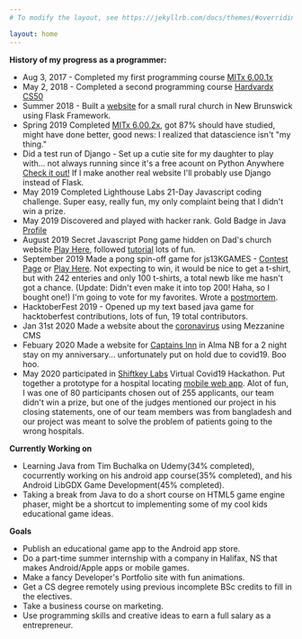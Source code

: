 ```yaml
---
# To modify the layout, see https://jekyllrb.com/docs/themes/#overriding-theme-defaults

layout: home
---
```


**History of my progress as a programmer:**

* Aug 3, 2017 - Completed my first programming course [MITx 6.00.1x](https://courses.edx.org/certificates/b5b76097fe4744a6a5b291b0415df7da "Introduction to Computer Science and Programming Using Python Certificate")
* May 2, 2018 - Completed a second programming course [Hardvardx CS50](https://courses.edx.org/certificates/85a4648c716b4ed1b3f2f43b765a8620 "CS50's Introduction to Computer Science Certificate")
* Summer 2018 - Built a [website](https://www.riversidealbertchurch.com "My final project for CS50") for a small rural church in New Brunswick using Flask Framework.
* Spring 2019 Completed [MITx 6.00.2x]( https://courses.edx.org/certificates/675b83f497ad40f7a4896e4055c51d35), got 87% should have studied, might have done better, good news: I realized that datascience isn't "my thing."
* Did a test run of Django - Set up a cutie site for my daughter to play with... not always running since it's a free acount on Python Anywhere [Check it out!](http://lilyqueenb.pythonanywhere.com/) If I make another real website I'll probably use Django instead of Flask. 
* May 2019 Completed Lighthouse Labs 21-Day Javascript coding challenge. Super easy, really fun, my only complaint being that I didn't win a prize. 
* May 2019 Discovered and played with hacker rank. Gold Badge in Java [Profile](https://www.hackerrank.com/vertfromage?)
* August 2019 Secret Javascript Pong game hidden on Dad's church website [Play Here](https://www.riversidealbertchurch.com/pong), followed [tutorial]( https://medium.com/@hershybateea/how-to-make-pong-with-javascript-1a6bd6226ea1) lots of fun.
* September 2019 Made a pong spin-off game for js13KGAMES - [Contest Page](https://js13kgames.com/entries/backside-ball) or [Play Here](https://vertfromage.github.io./games/backSideBall/index.html).  Not expecting to win, it would be nice to get a t-shirt, but with 242 enteries and only 100 t-shirts, a total newb like me hasn't got a chance. (Update: Didn't even make it into top 200! Haha, so I bought one!) I'm going to vote for my favorites. Wrote a [postmortem](https://vertfromage.github.io./update/2019/09/19/entering-JS13KGames-2019-beginner.html).
* HacktoberFest 2019 - Opened up my text based java game for hacktoberfest contributions, lots of fun, 19 total contributors. 
* Jan 31st 2020 Made a website about the [coronavirus](https://www.thecoronavirus.ca) using Mezzanine CMS
* Febuary 2020 Made a website for [Captains Inn](https://www.captainsinnalma.ca/) in Alma NB for a 2 night stay on my anniversary... unfortunately put on hold due to covid19. Boo hoo.
* May 2020 participated in [Shiftkey Labs](https://shiftkeylabs.ca/) Virtual Covid19 Hackathon. Put together a prototype for a hospital locating [mobile web app](https://pranav16.pythonanywhere.com/). Alot of fun, I was one of 80 participants chosen out of 255 applicants, our team didn't win a prize, but one of the judges mentioned our project in his closing statements, one of our team members was from bangladesh and our project was meant to solve the problem of patients going to the wrong hospitals.

**Currently Working on**
* Learning Java from Tim Buchalka on Udemy(34% completed), cocurrently working on his android app course(35% completed), and his Android LibGDX Game Development(45% completed). 
* Taking a break from Java to do a short course on HTML5 game engine phaser, might be a shortcut to implementing some of my cool kids educational game ideas. 

**Goals**
- Publish an educational game app to the Android app store.
- Do a part-time summer internship with a company in Halifax, NS that makes Android/Apple apps or mobile games.
- Make a fancy Developer's Portfolio site with fun animations.
- Get a CS degree remotely using previous incomplete BSc credits to fill in the electives.
- Take a business course on marketing. 
- Use programming skills and creative ideas to earn a full salary as a entrepreneur.
